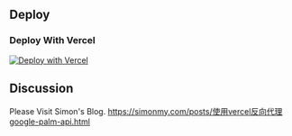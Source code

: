 

## Deploy

### Deploy With Vercel

[![Deploy with Vercel](https://vercel.com/button)](https://vercel.com/new/clone?repository-url=https%3A%2F%2Fgithub.com%2Fantergone%2Fpalm-proxy)


## Discussion

Please Visit Simon's Blog. https://simonmy.com/posts/使用vercel反向代理google-palm-api.html
